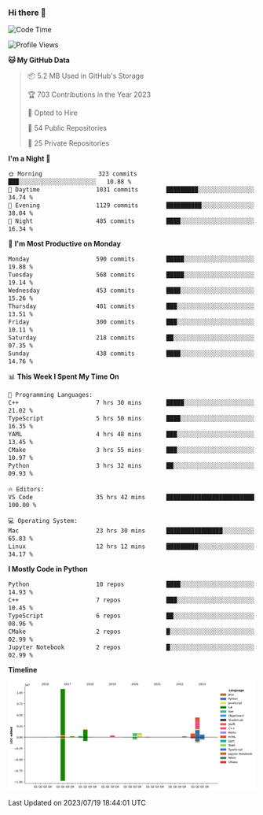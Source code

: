 ### Hi there 👋

<!--START_SECTION:waka-->
![Code Time](http://img.shields.io/badge/Code%20Time-35%20hrs%2042%20mins-blue)

![Profile Views](http://img.shields.io/badge/Profile%20Views-518-blue)

**🐱 My GitHub Data** 

> 📦 5.2 MB Used in GitHub's Storage 
 > 
> 🏆 703 Contributions in the Year 2023
 > 
> 💼 Opted to Hire
 > 
> 📜 54 Public Repositories 
 > 
> 🔑 25 Private Repositories 
 > 
**I'm a Night 🦉** 

```text
🌞 Morning                323 commits         ███░░░░░░░░░░░░░░░░░░░░░░   10.88 % 
🌆 Daytime                1031 commits        █████████░░░░░░░░░░░░░░░░   34.74 % 
🌃 Evening                1129 commits        ██████████░░░░░░░░░░░░░░░   38.04 % 
🌙 Night                  485 commits         ████░░░░░░░░░░░░░░░░░░░░░   16.34 % 
```
📅 **I'm Most Productive on Monday** 

```text
Monday                   590 commits         █████░░░░░░░░░░░░░░░░░░░░   19.88 % 
Tuesday                  568 commits         █████░░░░░░░░░░░░░░░░░░░░   19.14 % 
Wednesday                453 commits         ████░░░░░░░░░░░░░░░░░░░░░   15.26 % 
Thursday                 401 commits         ███░░░░░░░░░░░░░░░░░░░░░░   13.51 % 
Friday                   300 commits         ███░░░░░░░░░░░░░░░░░░░░░░   10.11 % 
Saturday                 218 commits         ██░░░░░░░░░░░░░░░░░░░░░░░   07.35 % 
Sunday                   438 commits         ████░░░░░░░░░░░░░░░░░░░░░   14.76 % 
```


📊 **This Week I Spent My Time On** 

```text
💬 Programming Languages: 
C++                      7 hrs 30 mins       █████░░░░░░░░░░░░░░░░░░░░   21.02 % 
TypeScript               5 hrs 50 mins       ████░░░░░░░░░░░░░░░░░░░░░   16.35 % 
YAML                     4 hrs 48 mins       ███░░░░░░░░░░░░░░░░░░░░░░   13.45 % 
CMake                    3 hrs 55 mins       ███░░░░░░░░░░░░░░░░░░░░░░   10.97 % 
Python                   3 hrs 32 mins       ██░░░░░░░░░░░░░░░░░░░░░░░   09.93 % 

🔥 Editors: 
VS Code                  35 hrs 42 mins      █████████████████████████   100.00 % 

💻 Operating System: 
Mac                      23 hrs 30 mins      ████████████████░░░░░░░░░   65.83 % 
Linux                    12 hrs 12 mins      █████████░░░░░░░░░░░░░░░░   34.17 % 
```

**I Mostly Code in Python** 

```text
Python                   10 repos            ████░░░░░░░░░░░░░░░░░░░░░   14.93 % 
C++                      7 repos             ███░░░░░░░░░░░░░░░░░░░░░░   10.45 % 
TypeScript               6 repos             ██░░░░░░░░░░░░░░░░░░░░░░░   08.96 % 
CMake                    2 repos             █░░░░░░░░░░░░░░░░░░░░░░░░   02.99 % 
Jupyter Notebook         2 repos             █░░░░░░░░░░░░░░░░░░░░░░░░   02.99 % 
```



**Timeline**

![Lines of Code chart](https://raw.githubusercontent.com/SwimingKim/SwimingKim/main/assets/bar_graph.png)


 Last Updated on 2023/07/19 18:44:01 UTC
<!--END_SECTION:waka-->

<!-- ![SwimingKim's GitHub stats](https://github-readme-stats.vercel.app/api?username=swimingkim&show_icons=true&theme=default&count_private=true&rank_icon=github&card_width=495)

![Top Langs](https://github-readme-stats.vercel.app/api/top-langs/?username=swimingkim&layout=compact&langs_count=10&card_width=495)

[![SwimingKim's wakatime stats](https://github-readme-stats.vercel.app/api/wakatime?username=swimingkim)](https://github.com/anuraghazra/github-readme-stats) -->

<!--
**SwimingKim/SwimingKim** is a ✨ _special_ ✨ repository because its `README.md` (this file) appears on your GitHub profile.

Here are some ideas to get you started:

- 🔭 I’m currently working on ...
- 🌱 I’m currently learning ...
- 👯 I’m looking to collaborate on ...
- 🤔 I’m looking for help with ...
- 💬 Ask me about ...
- 📫 How to reach me: ...
- 😄 Pronouns: ...
- ⚡ Fun fact: ...
-->

